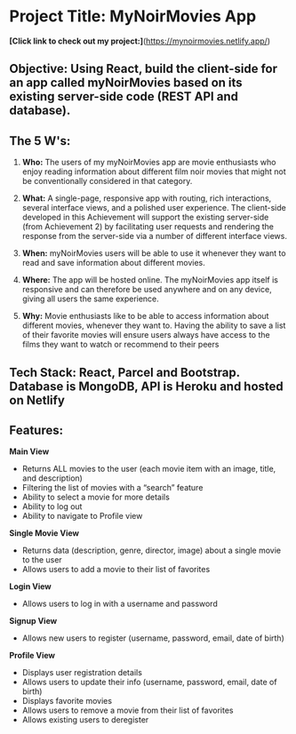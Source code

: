 # **Project Title: MyNoirMovies App**

**[Click link to check out my project:]**(https://mynoirmovies.netlify.app/)

## **Objective:**  Using React, build the client-side for an app called myNoirMovies based on its existing server-side code (REST API and database).

## **The 5 W's:**
1. **Who:** The users of my myNoirMovies app are movie enthusiasts who enjoy reading information about different film noir movies that might not be conventionally considered in that category.

2. **What:** A single-page, responsive app with routing, rich interactions, several interface views, and a polished user experience. The client-side developed in this Achievement will support the existing server-side (from Achievement 2) by facilitating user requests and rendering the response from the server-side via a number of different interface views.

3. **When:** myNoirMovies users will be able to use it whenever they want to read and save information about different movies.

4. **Where:** The app will be hosted online. The myNoirMovies app itself is responsive and can therefore be used anywhere and on any device, giving all users the same experience.

5. **Why:** Movie enthusiasts like to be able to access information about different movies, whenever they want to. Having the ability to save a list of their favorite movies will ensure users always have access to the films they want to watch or recommend to their peers

## **Tech Stack:** React, Parcel and Bootstrap. Database is MongoDB, API is Heroku and hosted on Netlify

## **Features:**
**Main View**
+ Returns ALL movies to the user (each movie item with an image, title, and description)
+ Filtering the list of movies with a “search” feature
+ Ability to select a movie for more details
+ Ability to log out
+ Ability to navigate to Profile view
 
**Single Movie View**
+ Returns data (description, genre, director, image) about a single movie to the user
+ Allows users to add a movie to their list of favorites
 
**Login View**
+ Allows users to log in with a username and password
 
**Signup View**
+ Allows new users to register (username, password, email, date of birth)
 
**Profile View**
+ Displays user registration details
+ Allows users to update their info (username, password, email, date of birth)
+ Displays favorite movies
+ Allows users to remove a movie from their list of favorites
+ Allows existing users to deregister

